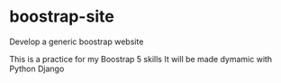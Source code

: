 # boostrap-site
Develop a generic boostrap website

This is a practice for my Boostrap 5 skills
It will be made dymamic with Python Django

